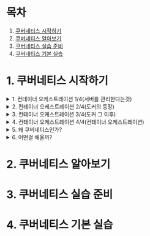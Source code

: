 # 목차

1. [쿠버네티스 시작하기](#1-쿠버네티스-시작하기)
2. [쿠버네티스 알아보기](#2-쿠버네티스-알아보기)
3. [쿠버네티스 실습 준비](#3-쿠버네티스-실습-준비)
4. [쿠버네티스 기본 실습](#4-쿠버네티스-기본-실습)


# 1. 쿠버네티스 시작하기



<details>
<summary>1. 컨테이너 오케스트레이션 1/4(서버를 관리한다는것)</summary>

## 1. 컨테이너 오케스트레이션 1/4(서버를 관리한다는것)

- 처음에는 ppt와 같은 문서로 서버를 관리 했지만, 너무 복잡했었다.
- 그래서 등장한게 CHEF, ANSIBLE, PUPPET 와 같이 문서보다는 코드로 관리하게 되었다.
- 이 설정 관리 도구도 공부를 해야 된다는 문제도 있었고, 서버를 복잡하게 관리하다보면 결국 관리 자체도 쉽지 않았다.
- 그래서 나타난 것이, 가상 머신이다. 서버 하나에 가상머신 여러개! 조금 느리고 관리가 불편하지만 나쁘지 않았다.
- 하지만, 이것도 클라우드에는 적용이 안되고, 특정 벤더에 dependency도 생기고 느리다는 단점 등이 존재 했다.
- 이때, 도커가 등장하게 된다.

</details>





<details>
<summary>2. 컨테이너 오케스트레이션 2/4(도커의 등장)</summary>

## 2. 컨테이너 오케스트레이션 2/4(도커의 등장)

- 모든 실행환경을 컨테이너로!
- 어디서든 동작하고 쉽고 효율적이다.

### 컨테이너의 특징
- 가상 머신과 비교하여 컨테이너 생성이 쉽고 효율적
- 컨테이너 이미지를 이용한 배포와 롤백이 간단
- 언어나 프레임워크에 상관없이 애플리케이션을 동일한 방식으로 관리
- 개발, 테스팅, 운영 환경은 물론 로컬 피시와 클라우드까지 동일한 환경을 구축
- 특정 클라우드 벤더에 종속적이지 않음

![image](https://user-images.githubusercontent.com/28394879/131446052-22870fea-3eb5-4664-a4e0-d83fb3becd25.png)


![image](https://user-images.githubusercontent.com/28394879/131446177-cfc2c567-14a1-4d3c-ad09-50704e9fb7c0.png)
- 과거에는 어떤 언어나 프레임워크를 쓰느냐에 따라서 방법이 달랐었다.
- 도커 등장이후로 동일한 방식으로 배포가 가능하다.
- 하지만, 컨테이너가 많아질수록 관리가 힘들어지는 단점이 존재했었다.


</details>





<details>
<summary>3. 컨테이너 오케스트레이션 3/4(도커 그 이후)</summary>

## 3. 컨테이너 오케스트레이션 3/4(도커 그 이후)

### 1. 배포는 어떻게 할까 ?
- 컨테이너 기술이 좋긴 한데, 배포는 어떻게 해야 좋을까 ?
![image](https://user-images.githubusercontent.com/28394879/131446762-6455070d-ddd8-4e5f-a8da-2d8b4adbb1dd.png)
- 도커만으로는, 위에 사진 처럼 각 서버마다 들어가서 같은 작업을 해주어야 한다. 
- 하나하나 관리하는게 쉽지 않다.

![image](https://user-images.githubusercontent.com/28394879/131446911-08039b1b-9b6f-4a6e-8f0e-b035781ad07c.png)
- 이렇게 많은 도커를 사용하다 보면, 컨테이너가 실행 안되어 있는 서버가 존재한다.
- 어느 서버에 여유가 있는지 보려면, 모니터링 도구를 만들어야 될 수도 있고, 하나하나 접속해서 관리해야 되는 단점이 있다.

![image](https://user-images.githubusercontent.com/28394879/131447236-dd7c5889-fb5d-4241-88ce-5d3ed25af160.png)
- 그리고 또 하나의 문제는, 중앙에서 모든 컨테이너의 버전 업데이트를 하거나 롤백을 할때 일일이 관리하는게 쉽지가 않다.

### 2. 서비스 검색은 어떻게 할까 ?
![image](https://user-images.githubusercontent.com/28394879/131447415-1e76867c-8ccd-4a4c-b128-881fd16d4a3b.png)

### 3. 서비스 노출(Gateway)은 어떻게 할까?
![image](https://user-images.githubusercontent.com/28394879/131447498-35434a6a-6bcc-40c4-bd1c-d8048845bd70.png)
- 이렇게 구성하는게 간단하긴 하지만, 매번 nginx 설정을 해줘야 돼서 귀찮다.
- 이런 설정들을 자동으로 할 수 없을까 ? 

### 4. 서비스 이상, 부하 모니터링은 어떻게 할까?
![image](https://user-images.githubusercontent.com/28394879/131447660-4ea23021-af5a-4908-af3e-a1489d58b152.png)
- 여러개의 컨테이너중에 5개의 컨테이너가 죽었을때 어떻게 할까 ?
- 직접 다 들어가서 확인하기에는 번거롭고 쉽지 않다.


### 컨테이너 오케스트레이션
![image](https://user-images.githubusercontent.com/28394879/131447781-71a2f8c1-7f4c-4efc-b072-92344a9b7f7f.png)
- 컨테이너 기술 자체는 좋은데, 더 많은 컨테이너를 관리하기 위해서 나온 기술이다.

</details>





<details>
<summary>4. 컨테이너 오케스트레이션 4/4(컨테이너 오케스트레이션)</summary>

## 4. 컨테이너 오케스트레이션 4/4(컨테이너 오케스트레이션)

### 컨테이너 오케스트레이션
![image](https://user-images.githubusercontent.com/28394879/131447781-71a2f8c1-7f4c-4efc-b072-92344a9b7f7f.png)
- 서버관리자가 하는 일들을 대신하는 프로그램을 만든 것이다.

### 컨테이너 오케스트레이션 특징
1. CLUSTER 
- 중앙제어 (master-node): 마스터서버를 하나 두고 마스터 서버에 명령을 하면 node에 다 명령이 간다.
- 네트워킹: 노드들끼리의 네트워크 통신이 잘 되어야 함 
- 노드 스케일: 노드의 갯수와 상관없이 잘 돌아야 함

2. STATE
- 상태 관리

3. SCHEDULING
- 배포 관리: 서버를 새로 띄워서 배포하거나, 적절한 서버에 배포를 하는 작업

4. ROLLOUT & ROLLBACK
- 배포 버전관리

5. SERVICE & DISCOVERY
- 서비스 등록 및 조회

6. VOLUME
- 볼륨 스토리지: 각 서버의 적절한 스토리지가 관리 됨 (NFS, AWS EBS, GCE PD, ...)


- 여러 컨테이너 오케스트레이션이 등장했지만, 쿠버네티스가 표준처럼 등장하게 된다.


</details>





<details>
<summary>5. 왜 쿠버네티스인가?</summary>

## 5. 왜 쿠버네티스인가?

### 쿠버네티스 소개
- 컨테이너를 쉽고 빠르게 배포/확장하고 관리를 자동화해주는 오픈소스 플랫폼 
- 1주일에 20억개의 컨테이너를 생성하는 google이 컨테이너 배포 시스템으로 사용하던 borg를 기반으로 만든 오픈소스


### 쿠버네티스 특징
- 오픈소스
- 엄청난 인기
- 무한한 확장성
- 사실상의 표준 (de facto)

### 오픈소스
![image](https://user-images.githubusercontent.com/28394879/131449875-55e3ebe9-16fd-4b6d-8386-bf0ff5a9145c.png)

### 엄청난 인기 
![image](https://user-images.githubusercontent.com/28394879/131449949-36b699f9-2bd6-4370-81ee-32557a3574a3.png)
![image](https://user-images.githubusercontent.com/28394879/131450017-b01531a8-7398-475e-8a45-1c630cdd5bd3.png)

### 무한한 확장성
![image](https://user-images.githubusercontent.com/28394879/131450067-ecd01e07-b979-4386-b71c-99f2edfe4551.png)

### 사실상의 표준 (de facto)
![image](https://user-images.githubusercontent.com/28394879/131450369-4e88e005-2080-4962-8aa6-08e3afa7c524.png)
![image](https://user-images.githubusercontent.com/28394879/131450439-92b09d66-39b9-4ca5-adfe-5f5b9b9a6ed8.png)
![image](https://user-images.githubusercontent.com/28394879/131450482-dfd5f984-ffea-441d-88ed-ad80781ca449.png)
- Cloud Native의 핵심적인 역할을 한다.
- 사실상 표준이기 떄문에, 인프라를 위해서 찾아보면 왠만한 것들은 이미 다 나와 있다.




</details>



<details>
<summary>6. 어떤걸 배울까?</summary>

## 6. 어떤걸 배울까?

![image](https://user-images.githubusercontent.com/28394879/131450946-d9e8fed9-d997-4313-b947-5cb0dcbb5edc.png)
- 도커를 모른다면, 쿠버네티스를 완벽하게 이해할 수 없다.

![image](https://user-images.githubusercontent.com/28394879/131451015-c629fc08-21da-4f66-8eda-fd4745d5576d.png)

### 학습범위
- 도커 컨테이너 실행하기
    - 도커와 도커컴포즈를 이용한 멀티 컨테이너 관리
    
- 쿠버네티스에 컨테이너 배포하기
    - 실습(hands-on) 환경 만들기
    - kubectl 사용법
    - pod, deployment, service 등
    - 기본 리소스 학습
    
- 외부 접속 설정 하기
    - Cluster IP, NodePort, LoadBalancer, Ingress
    - 서비스 타입 학습
    - 서비스 디스커버리 학습 

- 스케일 아웃 하기
    - 부하에 따른 컨테이너 개수 조정
    - 최소 리소스 요청 설정
    - 오토스케일링

- 그외 고급기능 소개
    - HELM 패키지 매니저 소개
    - GitOps, ServiceMesh 소개

### 다루지 않는 범위
- 다양한 환경별 특징 (bare, metal, EKS, ...)
- 쿠버네티스 패턴 (사이드카, 어댑터, ...)
- 관련 생태계 (서비스메시, 서버리스, ...)
- GitOps CI/CD
- 승인제어 등 고급 기능

### 학슴 목표
- 구성요소 이해
- 동작원리 파악
- 기본적인 사용법






</details>






# 2. 쿠버네티스 알아보기

# 3. 쿠버네티스 실습 준비

# 4. 쿠버네티스 기본 실습
